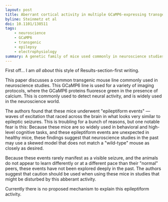 ```yaml
---
layout: post
title: Aberrant cortical activity in multiple GCaMP6-expressing transgenic mouse lines
byline: Steinmetz et al
doi: 10.1101/138511
tags:
    - neuroscience
    - GCaMP6
    - transgenic
    - epilepsy
    - electrophysiology
summary: A genetic family of mice used commonly in neuroscience studies appears to suffer from epilepsy-like brain activity, which may affect the results of neuroscientific study.
---
```


First off... I am _all about_ this style of Results-section-first writing.

This paper discusses a common transgenic mouse line commonly used in neuroscience studies. This GCaMP6 line is used for a variety of imaging protocols, where the GCaMP6 proteins fluoresce green in the presence of calcium. This is commonly used to detect neural activity, and is widely used in the neuroscience world.

The authors found that these mice underwent "epileptiform events" — waves of excitation that raced across the brain in what looks very similar to epileptic seizures. This is troubling for a bunch of reasons, but one notable fear is this: Because these mice are so widely used in behavioral and high-level cognitive tasks, and these epileptiform events are unexpected in healthy mice, these findings suggest that neuroscience studies in the past may use a skewed model that does not match a "wild-type" mouse as closely as desired.

Because these events rarely manifest as a visible seizure, and the animals do not appear to learn differently or at a different pace than their "normal" peers, these events have not been explored deeply in the past. The authors suggest that caution should be used when using these mice in studies that might be disturbed by this abberant activity.

Currently there is no proposed mechanism to explain this epileptiform activity.
